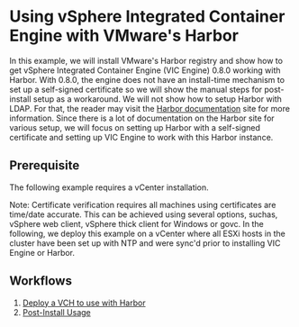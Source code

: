 # Using vSphere Integrated Container Engine with VMware's Harbor

In this example, we will install VMware's Harbor registry and show how to get vSphere Integrated Container Engine (VIC Engine) 0.8.0 working with Harbor.  With 0.8.0, the engine does not have an install-time mechanism to set up a self-signed certificate so we will show the manual steps for post-install setup as a workaround.  We will not show how to setup Harbor with LDAP.  For that, the reader may visit the [Harbor documentation](https://github.com/vmware/harbor/tree/master/docs) site for more information.  Since there is a lot of documentation on the Harbor site for various setup, we will focus on setting up Harbor with a self-signed certificate and setting up VIC Engine to work with this Harbor instance.

## Prerequisite

The following example requires a vCenter installation.

Note: Certificate verification requires all machines using certificates are time/date accurate.  This can be achieved using several options, suchas, vSphere web client, vSphere thick client for Windows or govc. In the following, we deploy this example on a vCenter where all ESXi hosts in the cluster have been set up with NTP and were sync'd prior to installing VIC Engine or Harbor.

## Workflows

1. [Deploy a VCH to use with Harbor](deploy_vch_with_harbor.md)
2. [Post-Install Usage](post_install_usage.md)